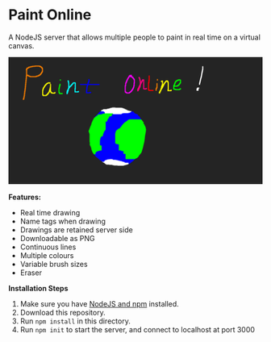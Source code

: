 # Paint Online

A NodeJS server that allows multiple people to paint in real time on a virtual canvas.

<img src="preview.png" alt="preview" width=656/>

**Features:**

- Real time drawing
- Name tags when drawing
- Drawings are retained server side
- Downloadable as PNG
- Continuous lines
- Multiple colours
- Variable brush sizes
- Eraser

**Installation Steps**

1. Make sure you have [NodeJS and npm](https://nodejs.org/en/download/) installed.
2. Download this repository.
3. Run `npm install` in this directory.
4. Run `npm init` to start the server, and connect to localhost at port 3000